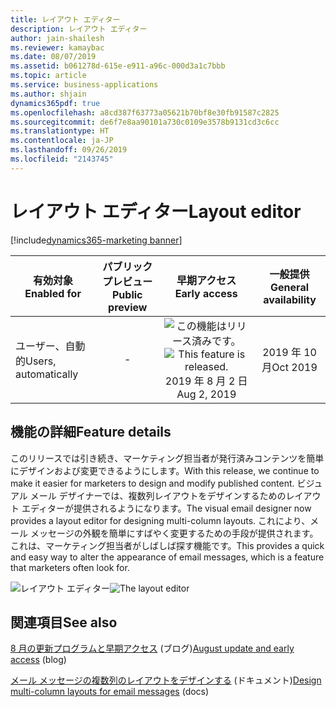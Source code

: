 ```yaml
---
title: レイアウト エディター
description: レイアウト エディター
author: jain-shailesh
ms.reviewer: kamaybac
ms.date: 08/07/2019
ms.assetid: b061278d-615e-e911-a96c-000d3a1c7bbb
ms.topic: article
ms.service: business-applications
ms.author: shjain
dynamics365pdf: true
ms.openlocfilehash: a8cd387f63773a05621b70bf8e30fb91587c2825
ms.sourcegitcommit: de6f7e8aa90101a730c0109e3578b9131cd3c6cc
ms.translationtype: HT
ms.contentlocale: ja-JP
ms.lasthandoff: 09/26/2019
ms.locfileid: "2143745"
---
```

# <a name="layout-editor"></a><span data-ttu-id="18cc3-103">レイアウト エディター</span><span class="sxs-lookup"><span data-stu-id="18cc3-103">Layout editor</span></span>
[!include[dynamics365-marketing banner](../includes/dynamics365-marketing.md)]

| <span data-ttu-id="18cc3-104">有効対象</span><span class="sxs-lookup"><span data-stu-id="18cc3-104">Enabled for</span></span>    |  <span data-ttu-id="18cc3-105">パブリック プレビュー</span><span class="sxs-lookup"><span data-stu-id="18cc3-105">Public preview</span></span> | <span data-ttu-id="18cc3-106">早期アクセス</span><span class="sxs-lookup"><span data-stu-id="18cc3-106">Early access</span></span> | <span data-ttu-id="18cc3-107">一般提供</span><span class="sxs-lookup"><span data-stu-id="18cc3-107">General availability</span></span> | 
| ---------- | :----------: |:----------: |:----------: |
|<span data-ttu-id="18cc3-108">ユーザー、自動的</span><span class="sxs-lookup"><span data-stu-id="18cc3-108">Users, automatically</span></span>|-|<span data-ttu-id="18cc3-109">![この機能はリリース済みです。](/dynamics365-release-plan/media/green-checkmark.png "この機能はリリース済みです。")</span><span class="sxs-lookup"><span data-stu-id="18cc3-109">![This feature is released.](/dynamics365-release-plan/media/green-checkmark.png "This feature is released.")</span></span> <span data-ttu-id="18cc3-110">2019 年 8 月 2 日</span><span class="sxs-lookup"><span data-stu-id="18cc3-110">Aug 2, 2019</span></span>| <span data-ttu-id="18cc3-111">2019 年 10 月</span><span class="sxs-lookup"><span data-stu-id="18cc3-111">Oct 2019</span></span>|






## <a name="feature-details"></a><span data-ttu-id="18cc3-112">機能の詳細</span><span class="sxs-lookup"><span data-stu-id="18cc3-112">Feature details</span></span>
<!--feature detail start -->
<span data-ttu-id="18cc3-113">このリリースでは引き続き、マーケティング担当者が発行済みコンテンツを簡単にデザインおよび変更できるようにします。</span><span class="sxs-lookup"><span data-stu-id="18cc3-113">With this release, we continue to make it easier for marketers to design and modify published content.</span></span> <span data-ttu-id="18cc3-114">ビジュアル メール デザイナーでは、複数列レイアウトをデザインするためのレイアウト エディターが提供されるようになります。</span><span class="sxs-lookup"><span data-stu-id="18cc3-114">The visual email designer now provides a layout editor for designing multi-column layouts.</span></span> <span data-ttu-id="18cc3-115">これにより、メール メッセージの外観を簡単にすばやく変更するための手段が提供されます。これは、マーケティング担当者がしばしば探す機能です。</span><span class="sxs-lookup"><span data-stu-id="18cc3-115">This provides a quick and easy way to alter the appearance of email messages, which is a feature that marketers often look for.</span></span>
<!--feature detail end -->

<span data-ttu-id="18cc3-116">![レイアウト エディター](media/layout-editor.png "レイアウト エディター")</span><span class="sxs-lookup"><span data-stu-id="18cc3-116">![The layout editor](media/layout-editor.png "The layout editor")</span></span>
<!-- Picture 1 -->











## <a name="see-also"></a><span data-ttu-id="18cc3-117">関連項目</span><span class="sxs-lookup"><span data-stu-id="18cc3-117">See also</span></span>

<span data-ttu-id="18cc3-118">[8 月の更新プログラムと早期アクセス](https://cloudblogs.microsoft.com/dynamics365/it/2019/08/03/dynamics-365-for-marketing-august-update-and-early-access-are-rolling-out-now/) (ブログ)</span><span class="sxs-lookup"><span data-stu-id="18cc3-118">[August update and early access](https://cloudblogs.microsoft.com/dynamics365/it/2019/08/03/dynamics-365-for-marketing-august-update-and-early-access-are-rolling-out-now/) (blog)</span></span>

<span data-ttu-id="18cc3-119">[メール メッセージの複数列のレイアウトをデザインする](https://docs.microsoft.com/dynamics365/customer-engagement/marketing/email-layouts) (ドキュメント)</span><span class="sxs-lookup"><span data-stu-id="18cc3-119">[Design multi-column layouts for email messages](https://docs.microsoft.com/dynamics365/customer-engagement/marketing/email-layouts) (docs)</span></span>
